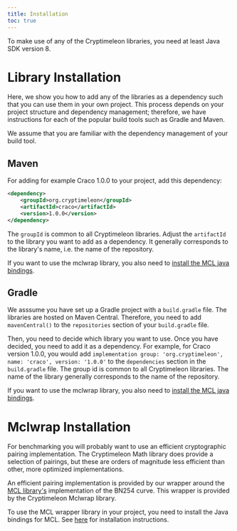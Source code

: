 ```yaml
---
title: Installation
toc: true
---
```


To make use of any of the Cryptimeleon libraries, you need at least Java SDK version 8.

# Library Installation

Here, we show you how to add any of the libraries as a dependency such that you can use them in your own project. 
This process depends on your project structure and dependency management; therefore, we have instructions for each of the popular build tools such as Gradle and Maven. 

We assume that you are familiar with the dependency management of your build tool.

## Maven
For adding for example Craco 1.0.0 to your project, add this dependency:

```xml
<dependency>
    <groupId>org.cryptimeleon</groupId>
    <artifactId>craco</artifactId>
    <version>1.0.0</version>
</dependency>
```

The `groupId` is common to all Cryptimeleon libraries.
Adjust the `artifactId` to the library you want to add as a dependency.
It generally corresponds to the library's name, i.e. the name of the repository.

If you want to use the mclwrap library, you also need to [install the MCL java bindings](#mclwrap-installation).

## Gradle

We asssume you have set up a Gradle project with a `build.gradle` file.
The libraries are hosted on Maven Central.
Therefore, you need to add `mavenCentral()` to the `repositories` section of your `build.gradle` file.

Then, you need to decide which library you want to use. Once you have decided, you need to add it as a dependency.
For example, for Craco version 1.0.0, you would add `implementation group: 'org.cryptimeleon', name: 'craco', version: '1.0.0'`
to the `dependencies` section in the `build.gradle` file.
The group id is common to all Cryptimeleon libraries.
The name of the library generally corresponds to the name of the repository.

If you want to use the mclwrap library, you also need to [install the MCL java bindings](#mclwrap-installation).

# Mclwrap Installation

For benchmarking you will probably want to use an efficient cryptographic pairing implementation. 
The Cryptimeleon Math library does provide a selection of pairings, but these are orders of magnitude less efficient than other, more optimized implementations.

An efficient pairing implementation is provided by our wrapper around the [MCL library's](https://github.com/herumi/mcl) implementation of the BN254 curve. 
This wrapper is provided by the Cryptimeleon Mclwrap library. 

To use the MCL wrapper library in your project, you need to install the Java bindings for MCL.
See [here](https://github.com/cryptimeleon/mclwrap/blob/master/README.md) for installation instructions.
